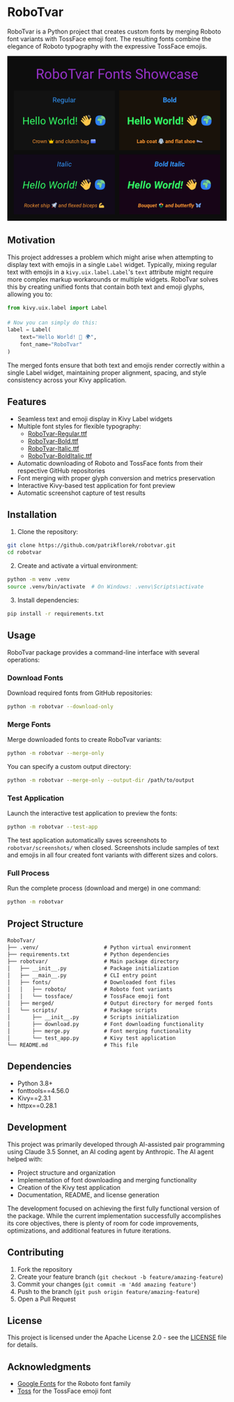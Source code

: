# RoboTvar

RoboTvar is a Python project that creates custom fonts by merging Roboto font variants with 
TossFace emoji font. The resulting fonts combine the elegance of Roboto typography with the 
expressive TossFace emojis.

![image](screenshot.png)

## Motivation

This project addresses a problem which might arise when attempting to display text with emojis in a 
single `Label` widget. Typically, mixing regular text with emojis in a `kivy.uix.label.Label`'s 
`text` attribute might require more complex markup workarounds or multiple widgets. RoboTvar solves 
this by creating unified fonts that contain both text and emoji glyphs, allowing you to:

```python
from kivy.uix.label import Label

# Now you can simply do this:
label = Label(
    text="Hello World! 👋 🌍",
    font_name="RoboTvar"
)
```

The merged fonts ensure that both text and emojis render correctly within a single Label widget, 
maintaining proper alignment, spacing, and style consistency across your Kivy application.

## Features

- Seamless text and emoji display in Kivy Label widgets
- Multiple font styles for flexible typography:
  - [RoboTvar-Regular.ttf](https://github.com/patrikflorek/robotvar/blob/main/merged/RoboTvar-Regular.ttf)
  - [RoboTvar-Bold.ttf](https://github.com/patrikflorek/robotvar/blob/main/merged/RoboTvar-Bold.ttf)
  - [RoboTvar-Italic.ttf](https://github.com/patrikflorek/robotvar/blob/main/merged/RoboTvar-Italic.ttf)
  - [RoboTvar-BoldItalic.ttf](https://github.com/patrikflorek/robotvar/blob/main/merged/RoboTvar-BoldItalic.ttf)
- Automatic downloading of Roboto and TossFace fonts from their respective GitHub repositories
- Font merging with proper glyph conversion and metrics preservation
- Interactive Kivy-based test application for font preview
- Automatic screenshot capture of test results

## Installation

1. Clone the repository:
```bash
git clone https://github.com/patrikflorek/robotvar.git
cd robotvar
```

2. Create and activate a virtual environment:
```bash
python -m venv .venv
source .venv/bin/activate  # On Windows: .venv\Scripts\activate
```

3. Install dependencies:
```bash
pip install -r requirements.txt
```

## Usage

RoboTvar package provides a command-line interface with several operations:

### Download Fonts

Download required fonts from GitHub repositories:
```bash
python -m robotvar --download-only
```

### Merge Fonts

Merge downloaded fonts to create RoboTvar variants:
```bash
python -m robotvar --merge-only
```

You can specify a custom output directory:
```bash
python -m robotvar --merge-only --output-dir /path/to/output
```

### Test Application

Launch the interactive test application to preview the fonts:
```bash
python -m robotvar --test-app   
```

The test application automatically saves screenshots to `robotvar/screenshots/` when closed. 
Screenshots include samples of text and emojis in all four created font variants with different 
sizes and colors.

### Full Process

Run the complete process (download and merge) in one command:
```bash
python -m robotvar
```

## Project Structure

```
RoboTvar/
├── .venv/                     # Python virtual environment
├── requirements.txt           # Python dependencies
├── robotvar/                  # Main package directory
│   ├── __init__.py            # Package initialization
│   ├── __main__.py            # CLI entry point
│   ├── fonts/                 # Downloaded font files
│   │   ├── roboto/            # Roboto font variants
│   │   └── tossface/          # TossFace emoji font
│   ├── merged/                # Output directory for merged fonts
│   └── scripts/               # Package scripts
│       ├── __init__.py        # Scripts initialization
│       ├── download.py        # Font downloading functionality
│       ├── merge.py           # Font merging functionality
│       └── test_app.py        # Kivy test application
└── README.md                  # This file
```

## Dependencies

- Python 3.8+
- fonttools==4.56.0
- Kivy==2.3.1
- httpx==0.28.1

## Development

This project was primarily developed through AI-assisted pair programming using Claude 3.5 Sonnet, 
an AI coding agent by Anthropic. The AI agent helped with:

- Project structure and organization
- Implementation of font downloading and merging functionality
- Creation of the Kivy test application
- Documentation, README, and license generation

The development focused on achieving the first fully functional version of the package. While the 
current implementation successfully accomplishes its core objectives, there is plenty of room for 
code improvements, optimizations, and additional features in future iterations.

## Contributing

1. Fork the repository
2. Create your feature branch (`git checkout -b feature/amazing-feature`)
3. Commit your changes (`git commit -m 'Add amazing feature'`)
4. Push to the branch (`git push origin feature/amazing-feature`)
5. Open a Pull Request

## License

This project is licensed under the Apache License 2.0 - see the [LICENSE](LICENSE) file for details.

## Acknowledgments

- [Google Fonts](https://github.com/googlefonts/roboto-2) for the Roboto font family
- [Toss](https://github.com/toss/tossface) for the TossFace emoji font